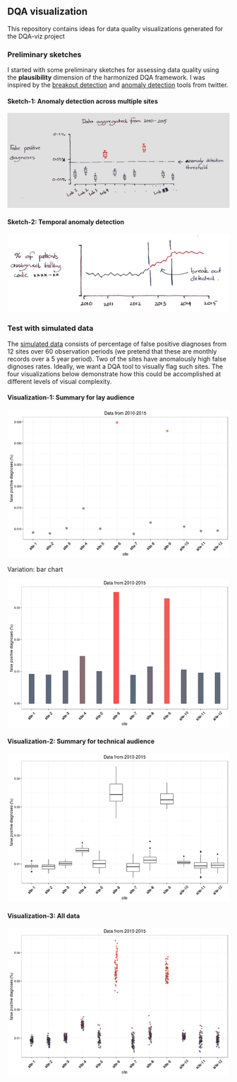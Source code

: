 ## DQA visualization 

This repository contains ideas for data quality visualizations generated for the DQA-viz project

### Preliminary sketches 

I started with some preliminary sketches for assessing data quality using the **plausibility** dimension of the harmonized DQA framework. I was inspired by the [breakout detection](https://blog.twitter.com/2014/breakout-detection-in-the-wild) and [anomaly detection](https://blog.twitter.com/2015/introducing-practical-and-robust-anomaly-detection-in-a-time-series) tools from twitter.

#### Sketch-1: Anomaly detection across multiple sites

![](sketches/diagnosis-anomaly-detection.jpg)

#### Sketch-2: Temporal anomaly detection

![](sketches/temporal-anomaly-detection.jpg)

### Test with simulated data

The [simulated data](data/anomaly-by-site.csv) consists of percentage of false positive diagnoses from 12 sites over 60 observation periods (we pretend that these are monthly records over a 5 year period). Two of the sites have anomalously high false dignoses rates. Ideally, we want a DQA tool to visually flag such sites. The four visualizations below demonstrate how this could be accomplished at different levels of visual complexity.

#### Visualization-1: Summary for lay audience

![](plots/anomaly-by-site-1.png)

Variation: bar chart

![](plots/anomaly-by-site-2.png)

#### Visualization-2: Summary for technical audience

![](plots/anomaly-by-site-3.png)

#### Visualization-3: All data

![](plots/anomaly-by-site-4.png)


